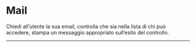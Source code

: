 # Mail

Chiedi all’utente la sua email,
controlla che sia nella lista di chi può accedere,
stampa un messaggio appropriato sull’esito del controllo.

****
